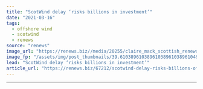 ```yaml
---
title: "ScotWind delay ‘risks billions in investment’"
date: "2021-03-16"
tags: 
  - offshore wind
  - scotwind
  - renews
source: "renews"
image_url: "https://renews.biz//media/20255/claire_mack_scottish_renewables.jpg?mode=crop&width=770&heightratio=0.6103896103896103896103896104&slimmage=true"
image_fp: "/assets/img/post_thumbnails/39.6103896103896103896103896104&slimmage=true"
lead: "ScotWind delay ‘risks billions in investment’"
article_url: "https://renews.biz/67212/scotwind-delay-risks-billions-of-pounds-of-investment/"
---
```


---
